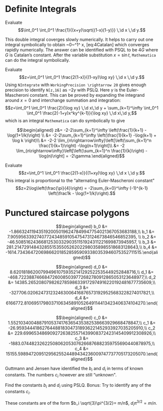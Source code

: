 Definite Integrals
==================

Evaluate
$$\int_0^1 \int_0^1 \frac{1}{(x+y)\sqrt{(1-x)(1-y)}} \,\d x \,\d y.$$

This double integral coverges slowly numerically. It helps to carry out
one integral symbolically to obtain ~0~^1^ x, [eq:4Catalan] which
converges rapidly numerically. The answer can be identified with PSQL to
be $4G$ where $G$ is Catalan’s constant. After the variable substitution
$x=\sin t$, `Mathematica` can do the integral symbolically.

Evaluate
$$z=\int_0^1 \int_0^1 \frac{2(1-x)}{(1-xy)\log xy} \,\d x \,\d y.$$
Using `NIntegrate` with `WorkingPrecision \rightarrow 20` gives enough
precision to identify `N[z,16]` as $-2\gamma$ with PSLQ. Here $\gamma$
is the Euler-Mascheroni constant. This can be proved by expanding the
integrand around $x=0$ and interchange summation and integration:
$$z=\int_0^1 \int_0^1 \frac{2}{\log xy} \,\d x\,\d y + \sum_{k=1}^\infty \int_0^1 \int_0^1 \frac{2(-1+y)x^ky^{k-1}}{\log xy} \,\d x\,\d y,$$
which is an integral `Mathematica` can do symbolically to give

$$\begin{aligned}
z&= -2-2\sum_{k=1}^\infty \left(\frac{1}{k+1} -\log(1+1/k)\right) \\
&=  -2-2\sum_{k=1}^\infty \left(\frac{1}{k+1} -\log(k+1) + \log k \right)\\
&= -2-2 \lim_{n\rightarrow\infty}\left[\left(\sum_{k=1}^n \frac{1}{k+1}\right) -\log(n+1)\right]\\
&= -2 \lim_{n\rightarrow\infty}\left[\left(\sum_{k=1}^n \frac{1}{k}\right) -\log(n)\right] = -2\gamma.\end{aligned}$$

Evaluate
$$z=\int_0^1 \int_0^1 \frac{2(1-x)}{(1+xy)\log xy} \,\d x \,\d y.$$ This
integral is proportional to the “alternating Euler-Mascheroni constant"
$$z=2\log\left(\frac{\pi}{4}\right) = -2\sum_{k=0}^\infty (-1)^{k-1} \left(\frac1k - \log(1+1/k)\right).$$

Punctured staircase polygons
============================

$$\begin{aligned}
b_0 &= -1.8663241194351920050196247849947754021367053683188,\\
b_1 &= 7.9059563392740772434859105475473124673846546852395, \\
b_2 &= -46.5085162436681253033290351151924311221699873945957, \\
b_3 &= 281.2147291484328551535505262022980358985518683128643,\\
b_4 &= -1614.7343647206986620185285959093380353946075352711515.\end{aligned}$$

$$\begin{aligned}
d_0 &= 8.6201818620079949610759352141292522535449252848716,\\
d_1 &= -468.7223887466847260085039772682780912865053123648977,\\
d_2 &= 14385.2652080798262785986339172974916220192481677735609,\\
d_3 &= -327706.0206247312324630064168765731929525683228274017821,\\
d_4 &= 6166772.8106951798037106345891052649114413423406374104270.\end{aligned}$$

$$\begin{aligned}
c_0 &= 1.55210340048879105374176365435382538663929668478847,\\
c_1 &= -26.95934441862764488183047318936221452933927035205910,\\
c_2 &= 229.69965348690927263825571439908372423145409912308926,\\
c_3 &= -1883.07448232622508062053076266876882359755690440878975,\\
c_4 &= 15155.59894720951295625524489434236009747737705173205070.\end{aligned}$$

Guttmann and Jensen have identified the $b_i$ and $d_i$ in terms of
known constants. The numbers $c_i$ however are still “unknown".

Find the constants $b_i$ and $d_i$ using PSLQ. Bonus: Try to identify
any of the constants $c_i$.

These constants are of the form $b_i \sqrt{3}\pi^{3/2}= m/n$,
$d_i \pi^{3/2}= m/n$.
